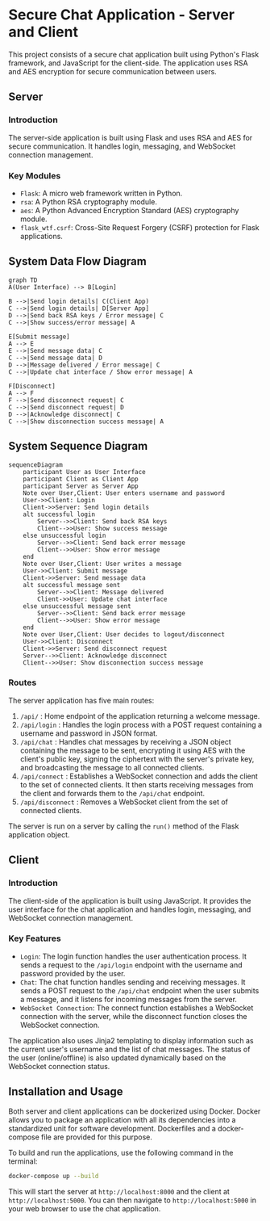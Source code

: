 # Secure Chat Application - Server and Client

This project consists of a secure chat application built using Python's Flask framework, and JavaScript for the client-side. The application uses RSA and AES encryption for secure communication between users.

## Server

### Introduction
The server-side application is built using Flask and uses RSA and AES for secure communication. It handles login, messaging, and WebSocket connection management.

### Key Modules
- `Flask`: A micro web framework written in Python.
- `rsa`: A Python RSA cryptography module.
- `aes`: A Python Advanced Encryption Standard (AES) cryptography module.
- `flask_wtf.csrf`: Cross-Site Request Forgery (CSRF) protection for Flask applications.

## System Data Flow Diagram

```Mermaid
graph TD
A(User Interface) --> B[Login]

B -->|Send login details| C(Client App)
C -->|Send login details| D[Server App]
D -->|Send back RSA keys / Error message| C
C -->|Show success/error message| A

E[Submit message]
A --> E
E -->|Send message data| C
C -->|Send message data| D
D -->|Message delivered / Error message| C
C -->|Update chat interface / Show error message| A

F[Disconnect]
A --> F
F -->|Send disconnect request| C
C -->|Send disconnect request| D
D -->|Acknowledge disconnect| C
C -->|Show disconnection success message| A
``````


## System Sequence Diagram

```mermaid
sequenceDiagram
    participant User as User Interface
    participant Client as Client App
    participant Server as Server App
    Note over User,Client: User enters username and password
    User->>Client: Login
    Client->>Server: Send login details
    alt successful login
        Server-->>Client: Send back RSA keys
        Client-->>User: Show success message
    else unsuccessful login
        Server-->>Client: Send back error message
        Client-->>User: Show error message
    end
    Note over User,Client: User writes a message
    User->>Client: Submit message
    Client->>Server: Send message data
    alt successful message sent
        Server-->>Client: Message delivered
        Client->>User: Update chat interface
    else unsuccessful message sent
        Server-->>Client: Send back error message
        Client-->>User: Show error message
    end
    Note over User,Client: User decides to logout/disconnect
    User->>Client: Disconnect
    Client->>Server: Send disconnect request
    Server-->>Client: Acknowledge disconnect
    Client-->>User: Show disconnection success message
``````

### Routes
The server application has five main routes:

1. `/api/` : Home endpoint of the application returning a welcome message.
2. `/api/login` : Handles the login process with a POST request containing a username and password in JSON format.
3. `/api/chat` : Handles chat messages by receiving a JSON object containing the message to be sent, encrypting it using AES with the client's public key, signing the ciphertext with the server's private key, and broadcasting the message to all connected clients.
4. `/api/connect` : Establishes a WebSocket connection and adds the client to the set of connected clients. It then starts receiving messages from the client and forwards them to the `/api/chat` endpoint.
5. `/api/disconnect` : Removes a WebSocket client from the set of connected clients.

The server is run on a server by calling the `run()` method of the Flask application object.

## Client

### Introduction
The client-side of the application is built using JavaScript. It provides the user interface for the chat application and handles login, messaging, and WebSocket connection management.

### Key Features
- `Login`: The login function handles the user authentication process. It sends a request to the `/api/login` endpoint with the username and password provided by the user.
- `Chat`: The chat function handles sending and receiving messages. It sends a POST request to the `/api/chat` endpoint when the user submits a message, and it listens for incoming messages from the server.
- `WebSocket Connection`: The connect function establishes a WebSocket connection with the server, while the disconnect function closes the WebSocket connection.

The application also uses Jinja2 templating to display information such as the current user's username and the list of chat messages. The status of the user (online/offline) is also updated dynamically based on the WebSocket connection status.

## Installation and Usage
Both server and client applications can be dockerized using Docker. Docker allows you to package an application with all its dependencies into a standardized unit for software development. Dockerfiles and a docker-compose file are provided for this purpose.

To build and run the applications, use the following command in the terminal:

```bash
docker-compose up --build
```

This will start the server at `http://localhost:8000` and the client at `http://localhost:5000`. You can then navigate to `http://localhost:5000` in your web browser to use the chat application.
